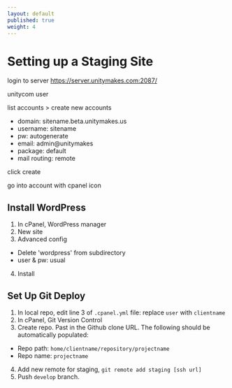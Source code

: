 ```yaml
---
layout: default
published: true
weight: 4
---
```


# Setting up a Staging Site
login to server https://server.unitymakes.com:2087/

unitycom user

list accounts > create new accounts

* domain: sitename.beta.unitymakes.us
* username: sitename
* pw: autogenerate
* email: admin@unitymakes
* package: default
* mail routing: remote

click create

go into account with cpanel icon


## Install WordPress
1. In cPanel, WordPress manager
2. New site
3. Advanced config
- Delete 'wordpress' from subdirectory
- user & pw: usual
4. Install

## Set Up Git Deploy
1. In local repo, edit line 3 of `.cpanel.yml` file: replace `user` with `clientname`
2. In cPanel, Git Version Control
3. Create repo. Past in the Github clone URL. The following should be automatically populated:
- Repo path: `home/clientname/repository/projectname`
- Repo name: `projectname`
4. Add new remote for staging, `git remote add staging [ssh url]`
5. Push `develop` branch.
